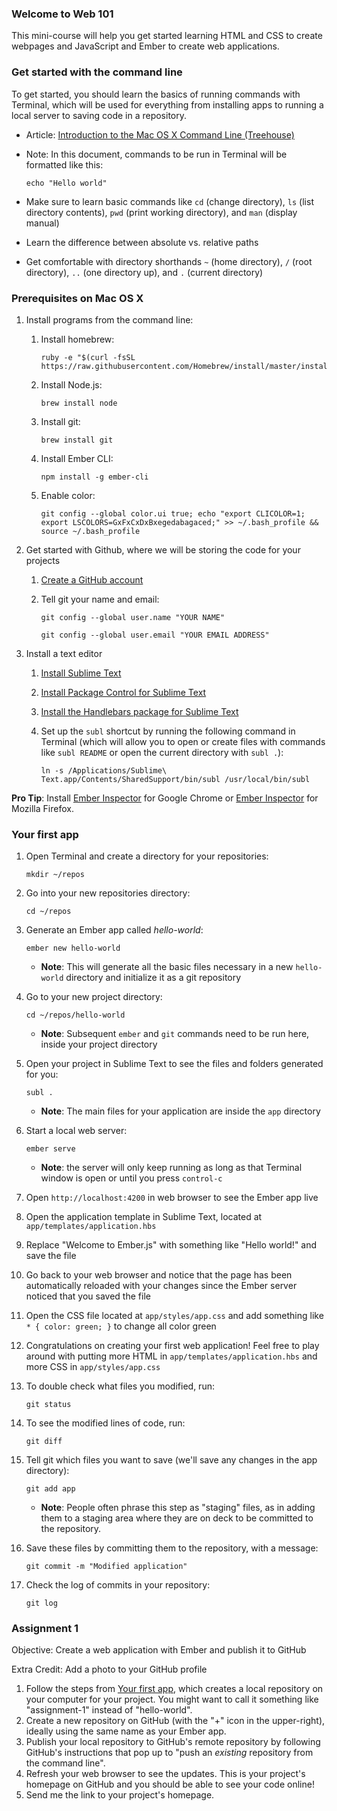 ### Welcome to Web 101

This mini-course will help you get started learning HTML and CSS to create webpages and JavaScript and Ember to create web applications.

### Get started with the command line

To get started, you should learn the basics of running commands with Terminal, which will be used for everything from installing apps to running a local server to saving code in a repository.
* Article: [Introduction to the Mac OS X Command Line (Treehouse)](http://blog.teamtreehouse.com/introduction-to-the-mac-os-x-command-line)
* Note: In this document, commands to be run in Terminal will be formatted like this:

    ```
    echo "Hello world"
    ```

* Make sure to learn basic commands like `cd` (change directory), `ls` (list directory contents), `pwd` (print working directory), and `man` (display manual)
* Learn the difference between absolute vs. relative paths
* Get comfortable with directory shorthands `~` (home directory), `/` (root directory), `..` (one directory up), and `.` (current directory)

### Prerequisites on Mac OS X

1. Install programs from the command line:
    1. Install homebrew:

        ```
        ruby -e "$(curl -fsSL https://raw.githubusercontent.com/Homebrew/install/master/install)"
        ```

    2. Install Node.js:

        ```
        brew install node
        ```

    3. Install git:

        ```
        brew install git
        ```

    4. Install Ember CLI:

        ```
        npm install -g ember-cli
        ```

    5. Enable color:

        ```
        git config --global color.ui true; echo "export CLICOLOR=1; export LSCOLORS=GxFxCxDxBxegedabagaced;" >> ~/.bash_profile && source ~/.bash_profile
        ```

2. Get started with Github, where we will be storing the code for your projects
    1. [Create a GitHub account](https://github.com)
    2. Tell git your name and email:

        ```
        git config --global user.name "YOUR NAME"
        ```

        ```
        git config --global user.email "YOUR EMAIL ADDRESS"
        ```

3. Install a text editor
    1. [Install Sublime Text](http://www.sublimetext.com/3)
    2. [Install Package Control for Sublime Text](https://packagecontrol.io/installation)
    3. [Install the Handlebars package for Sublime Text](https://github.com/daaain/Handlebars#installation)
    4. Set up the `subl` shortcut by running the following command in Terminal (which will allow you to open or create files with commands like `subl README` or open the current directory with `subl .`):

        ```
        ln -s /Applications/Sublime\ Text.app/Contents/SharedSupport/bin/subl /usr/local/bin/subl
        ```

**Pro Tip**: Install [Ember Inspector](https://chrome.google.com/webstore/detail/ember-inspector/bmdblncegkenkacieihfhpjfppoconhi) for Google Chrome or [Ember Inspector](https://addons.mozilla.org/en-us/firefox/addon/ember-inspector/) for Mozilla Firefox.

### Your first app

1. Open Terminal and create a directory for your repositories:

    ```
    mkdir ~/repos
    ```

2. Go into your new repositories directory:

    ```
    cd ~/repos
    ```

3. Generate an Ember app called _hello-world_:

    ```
    ember new hello-world
    ```

    * **Note**: This will generate all the basic files necessary in a new `hello-world` directory and initialize it as a git repository

4. Go to your new project directory:

    ```
    cd ~/repos/hello-world
    ```

    * **Note**: Subsequent `ember` and `git` commands need to be run here, inside your project directory

5. Open your project in Sublime Text to see the files and folders generated for you:

    ```
    subl .
    ```

    * **Note**: The main files for your application are inside the `app` directory

6. Start a local web server:

    ```
    ember serve
    ```

    * **Note**: the server will only keep running as long as that Terminal window is open or until you press `control-c`

7. Open `http://localhost:4200` in web browser to see the Ember app live
8. Open the application template in Sublime Text, located at `app/templates/application.hbs`
9. Replace "Welcome to Ember.js" with something like "Hello world!" and save the file
10. Go back to your web browser and notice that the page has been automatically reloaded with your changes since the Ember server noticed that you saved the file
11. Open the CSS file located at `app/styles/app.css` and add something like `* { color: green; }` to change all color green
12. Congratulations on creating your first web application! Feel free to play around with putting more HTML in `app/templates/application.hbs` and more CSS in `app/styles/app.css`
13. To double check what files you modified, run:

    ```
    git status
    ```

14. To see the modified lines of code, run:

    ```
    git diff
    ```

15. Tell git which files you want to save (we'll save any changes in the app directory):

    ```
    git add app
    ```

    * **Note**: People often phrase this step as "staging" files, as in adding them to a staging area where they are on deck to be committed to the repository.

16. Save these files by committing them to the repository, with a message:

    ```
    git commit -m "Modified application"
    ```

17. Check the log of commits in your repository:

    ```
    git log
    ```

### Assignment 1

Objective: Create a web application with Ember and publish it to GitHub

Extra Credit: Add a photo to your GitHub profile

1. Follow the steps from [Your first app](#your-first-app), which creates a local repository on your computer for your project. You might want to call it something like "assignment-1" instead of "hello-world".
2. Create a new repository on GitHub (with the "+" icon in the upper-right), ideally using the same name as your Ember app.
3. Publish your local repository to GitHub's remote repository by following GitHub's instructions that pop up to "push an _existing_ repository from the command line".
4. Refresh your web browser to see the updates. This is your project's homepage on GitHub and you should be able to see your code online!
5. Send me the link to your project's homepage.
